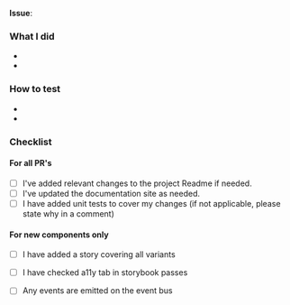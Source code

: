 <!-- Add Jira ID Eg: SDPA-1234 or GitHub Issue Number eg: #123  -->

**Issue**:

### What I did
<!-- Summary of changes made in the Pull Request  -->
- 
- 

### How to test
<!-- Summary of how to test  -->
- 
- 

### Checklist

<!-- Go over all the following points, and put an `x` in all the boxes that apply. -->
<!-- If you're unsure about any of these, don't hesitate to ask. We're here to help! -->

#### For all PR's

- [ ] I've added relevant changes to the project Readme if needed.
- [ ] I've updated the documentation site as needed.
- [ ] I have added unit tests to cover my changes (if not applicable, please state why in a comment)

#### For new components only

- [ ] I have added a story covering all variants
- [ ] I have checked a11y tab in storybook passes
- [ ] Any events are emitted on the event bus

